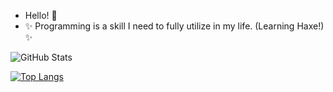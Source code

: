- Hello! 👋 
- ✨ Programming is a skill I need to fully utilize in my life. (Learning Haxe!) ✨

![GitHub Stats](https://github-readme-stats.vercel.app/api?username=thesuperpig56&show_icons=true&theme=radical&count_private=true)

[![Top Langs](https://github-readme-stats.vercel.app/api/top-langs/?username=thesuperpig56&theme=radical&hide=lua)](https://github.com/anuraghazra/github-readme-stats)

<!---
thesuperpig56/thesuperpig56 is a ✨ special ✨ repository because its `README.md` (this file) appears on your GitHub profile.
You can click the Preview link to take a look at your changes.
--->
